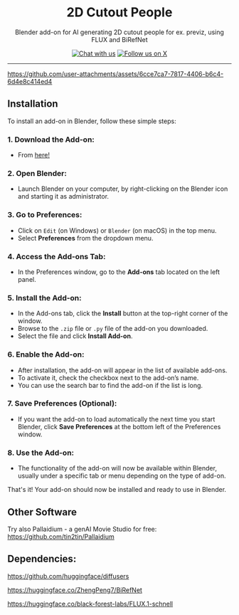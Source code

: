 <h1 align="center">2D Cutout People</h1>

<p align="center">Blender add-on for AI generating 2D cutout people for ex. previz, using FLUX and BiRefNet</p>

<p align="center">
    <a href="https://discord.gg/HMYpnPzbTm"><img src="https://img.shields.io/badge/Chat%20with%20us%20on%20Discord--blue?style=social&logo=discord" alt="Chat with us" title="Chat with us"></a>
    <a href="https://twitter.com/tintwotin"><img src="https://img.shields.io/twitter/follow/tintwotin" alt="Follow us on X" title="Follow us on X"></a>
<p>

<hr>

https://github.com/user-attachments/assets/6cce7ca7-7817-4406-b6c4-6d4e8c414ed4

## Installation

To install an add-on in Blender, follow these simple steps:

### 1. **Download the Add-on:**
   - From [here!](https://github.com/tin2tin/2D_Billboard_People/archive/refs/heads/main.zip)

### 2. **Open Blender:**
   - Launch Blender on your computer, by right-clicking on the Blender icon and starting it as administrator.

### 3. **Go to Preferences:**
   - Click on `Edit` (on Windows) or `Blender` (on macOS) in the top menu.
   - Select **Preferences** from the dropdown menu.

### 4. **Access the Add-ons Tab:**
   - In the Preferences window, go to the **Add-ons** tab located on the left panel.

### 5. **Install the Add-on:**
   - In the Add-ons tab, click the **Install** button at the top-right corner of the window.
   - Browse to the `.zip` file or `.py` file of the add-on you downloaded.
   - Select the file and click **Install Add-on**.

### 6. **Enable the Add-on:**
   - After installation, the add-on will appear in the list of available add-ons.
   - To activate it, check the checkbox next to the add-on’s name.
   - You can use the search bar to find the add-on if the list is long.

### 7. **Save Preferences (Optional):**
   - If you want the add-on to load automatically the next time you start Blender, click **Save Preferences** at the bottom left of the Preferences window.

### 8. **Use the Add-on:**
   - The functionality of the add-on will now be available within Blender, usually under a specific tab or menu depending on the type of add-on.

That's it! Your add-on should now be installed and ready to use in Blender.

## Other Software
Try also Pallaidium - a genAI Movie Studio for free: https://github.com/tin2tin/Pallaidium

## Dependencies:

https://github.com/huggingface/diffusers

https://huggingface.co/ZhengPeng7/BiRefNet

https://huggingface.co/black-forest-labs/FLUX.1-schnell
